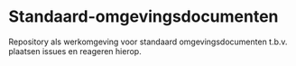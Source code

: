 # Standaard-omgevingsdocumenten
Repository als werkomgeving voor standaard omgevingsdocumenten t.b.v. plaatsen issues en reageren hierop.
